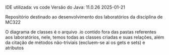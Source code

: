 IDE utilizada: vs code
Versão do Java:  11.0.26 2025-01-21

Repositório destinado ao desenvolvimento dos laboratórios da disciplina de MC322

O diagrama de classes é o arquivo .io contido fora das pastas referentes aos laboratórios, nele, temos todas as classes criadas e suas relações, além da citação de 
métodos não-triviais (excluem-se ai os gets e sets) e atributos
